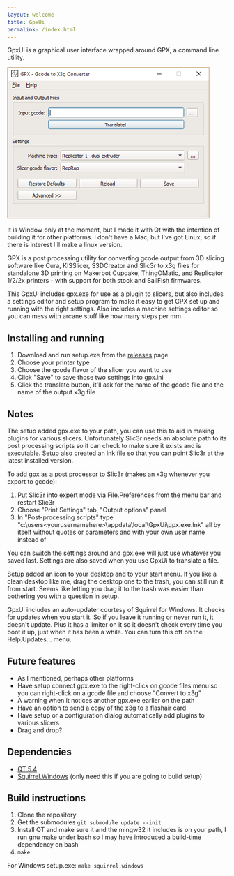 ```yaml
---
layout: welcome
title: GpxUi
permalink: /index.html
---
```

GpxUi is a graphical user interface wrapped around GPX, a command line utility.

![Screenshot](gpxui.png)

It is Window only at the moment, but I made it with Qt with the intention of building
it for other platforms. I don't have a Mac, but I've got Linux, so if there is interest
I'll make a linux version.

GPX is a post processing utility for converting gcode output from 3D slicing
software like Cura, KISSlicer, S3DCreator and Slic3r to x3g files for standalone
3D printing on Makerbot Cupcake, ThingOMatic, and Replicator 1/2/2x printers - with
support for both stock and SailFish firmwares.

This GpxUi includes gpx.exe for use as a plugin to slicers, but also includes a
settings editor and setup program to make it easy to get GPX set up and running
with the right settings. Also includes a machine settings editor so you can mess
with arcane stuff like how many steps per mm.

## Installing and running

  1. Download and run setup.exe from the [releases](https://github.com/markwalGpxUi/releases/latest) page
  2. Choose your printer type
  3. Choose the gcode flavor of the slicer you want to use
  4. Click "Save" to save those two settings into gpx.ini
  5. Click the translate button, it'll ask for the name of the gcode file and
     the name of the output x3g file

## Notes

The setup added gpx.exe to your path, you can use this to aid in making plugins
for various slicers.  Unfortunately Slic3r needs an absolute path to its post
processing scripts so it can check to make sure it exists and is executable.
Setup also created an lnk file so that you can point Slic3r at the latest installed
version.

To add gpx as a post processor to Slic3r (makes an x3g whenever you export to gcode):

  1. Put Slic3r into expert mode via File.Preferences from the menu bar and
     restart Slic3r
  2. Choose "Print Settings" tab, "Output options" panel
  3. In "Post-processing scripts" type "c:\users\<yourusernamehere>\appdata\local\GpxUi\gpx.exe.lnk" all by itself without quotes
     or parameters and with your own user name instead of <yourusernamehere>

You can switch the settings around and gpx.exe will just use whatever you saved
last.  Settings are also saved when you use GpxUi to translate a file.

Setup added an icon to your desktop and to your start menu. If you like a clean
desktop like me, drag the desktop one to the trash, you can still run it from
start. Seems like letting you drag it to the trash was easier than bothering
you with a question in setup.

GpxUi includes an auto-updater courtesy of Squirrel for Windows. It checks for
updates when you start it. So if you leave it running or never run it, it
doesn't update.  Plus it has a limiter on it so it doesn't check every time you
boot it up, just when it has been a while. You can turn this off on the
Help.Updates... menu.

## Future features

  - As I mentioned, perhaps other platforms
  - Have setup connect gpx.exe to the right-click on gcode files menu so you
    can right-click on a gcode file and choose "Convert to x3g"
  - A warning when it notices another gpx.exe earlier on the path
  - Have an option to send a copy of the x3g to a flashair card
  - Have setup or a configuration dialog automatically add plugins to various
    slicers
  - Drag and drop?

## Dependencies

- [QT 5.4](https://www.qt.io/developers)
- [Squirrel.Windows](https://github.com/Squirrel/Squirrel.Windows) (only need
  this if you are going to build setup)

## Build instructions

1. Clone the repository
2. Get the submodules `git submodule update --init`
3. Install QT and make sure it and the mingw32 it includes is on your path, I
   run gnu make under bash so I may have introduced a build-time dependency on
   bash
4. `make`

For Windows setup.exe: `make squirrel.windows`
